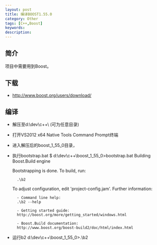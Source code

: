 ```yaml
---
layout: post
title: 编译BOOST1.55.0
category: Other
tags: [C++,Boost]
keywords: 
description: 
---
```


## 简介
项目中需要用到Boost。

## 下载
* http://www.boost.org/users/download/

## 编译
* 解压至d:\dev\c++\ (可为任意目录)
* 打开VS2012 x64 Native Tools Command Prompt终端
* 进入解压后的boost_1_55_0目录，
* 执行bootstrap.bat
    $ d:\dev\c++\boost_1_55_0>bootstrap.bat
	Building Boost.Build engine

	Bootstrapping is done. To build, run:

	    .\b2

	To adjust configuration, edit 'project-config.jam'.
	Further information:

	    - Command line help:
	    .\b2 --help

	    - Getting started guide:
	    http://boost.org/more/getting_started/windows.html

	    - Boost.Build documentation:
	    http://www.boost.org/boost-build2/doc/html/index.html

* 运行b2
	d:\dev\c++\boost_1_55_0>.\b2